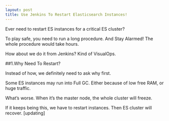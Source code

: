 ```yaml
---
layout: post
title: Use Jenkins To Restart Elasticsearch Instances!
---
```

Ever need to restart ES instances for a critical ES cluster?

To play safe, you need to run a long procedure. And Stay Alarmed! The whole procedure would take hours.

How about we do it from Jenkins? Kind of VisualOps.

##1.Why Need To Restart?

Instead of how, we definitely need to ask why first.

Some ES instances may run into Full GC. Either because of low free RAM, or huge traffic.

What’s worse. When it’s the master node, the whole cluster will freeze.

If it keeps being this, we have to restart instances. Then ES cluster will recover.
[updating]
